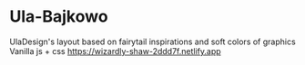 # Ula-Bajkowo
UlaDesign's layout based on fairytail inspirations and soft colors of graphics
Vanilla js + css
https://wizardly-shaw-2ddd7f.netlify.app
